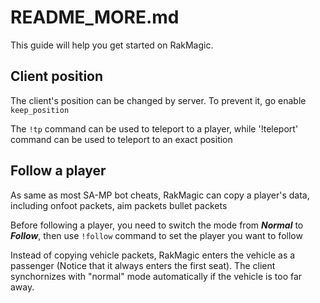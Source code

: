 # README_MORE.md
This guide will help you get started on RakMagic.

## Client position
The client's position can be changed by server. To prevent it, go enable `keep_position`

The `!tp` command can be used to teleport to a player, while '!teleport' command can be used to teleport to an exact position 

## Follow a player
As same as most SA-MP bot cheats, RakMagic can copy a player's data, including onfoot packets, aim packets bullet packets

Before following a player, you need to switch the mode from ***Normal*** to ***Follow***, then use `!follow` command to set the player you want to follow 

Instead of copying vehicle packets, RakMagic enters the vehicle as a passenger (Notice that it always enters the first seat). The client synchornizes with "normal" mode automatically if the vehicle is too far away.
